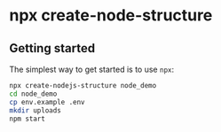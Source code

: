 npx create-node-structure
=====================

Getting started
---------------

The simplest way to get started is to use `npx`:

```bash
npx create-nodejs-structure node_demo
cd node_demo
cp env.example .env
mkdir uploads
npm start
```
